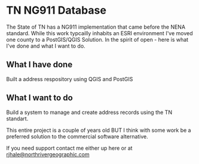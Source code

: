 # TN NG911 Database 

The State of TN has a NG911 implementation that came before the NENA standard. While this work typcailly inhabits an ESRI environment I've moved one county to a PostGIS/QGIS Solution. In the spirit of open - here is what I've done and what I want to do. 

## What I have done
Built a address respository using QGIS and PostGIS 

## What I want to do 
Build a system to manage and create address records using the TN standart. 


This entire project is a couple of years old BUT I think with some work be a preferred solution to the commercial software alternative. 



If you need support contact me either up here or at rjhale@northrivergeographic.com
